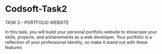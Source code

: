 # Codsoft-Task2
TASK 2:- PORTFOLIO WEBSITE


In this task, you will build your personal portfolio website to showcase your skills, projects, and achievements as a web developer. Your portfolio is a reflection of your professional identity, so make it stand out with these features
